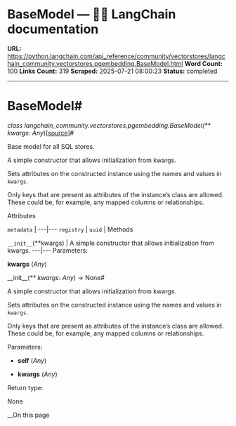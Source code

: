 # BaseModel — 🦜🔗 LangChain  documentation

**URL:** https://python.langchain.com/api_reference/community/vectorstores/langchain_community.vectorstores.pgembedding.BaseModel.html
**Word Count:** 100
**Links Count:** 319
**Scraped:** 2025-07-21 08:00:23
**Status:** completed

---

# BaseModel\#

_class _langchain\_community.vectorstores.pgembedding.BaseModel\(_\*\* kwargs: Any_\)[\[source\]](https://python.langchain.com/api_reference/_modules/langchain_community/vectorstores/pgembedding.html#BaseModel)\#     

Base model for all SQL stores.

A simple constructor that allows initialization from kwargs.

Sets attributes on the constructed instance using the names and values in `kwargs`.

Only keys that are present as attributes of the instance’s class are allowed. These could be, for example, any mapped columns or relationships.

Attributes

`metadata` |    ---|---   `registry` |    `uuid` |       Methods

`__init__`\(\*\*kwargs\) | A simple constructor that allows initialization from kwargs.   ---|---      Parameters:     

**kwargs** \(_Any_\)

\_\_init\_\_\(_\*\* kwargs: Any_\) → None\#     

A simple constructor that allows initialization from kwargs.

Sets attributes on the constructed instance using the names and values in `kwargs`.

Only keys that are present as attributes of the instance’s class are allowed. These could be, for example, any mapped columns or relationships.

Parameters:     

  * **self** \(_Any_\)

  * **kwargs** \(_Any_\)

Return type:     

None

__On this page